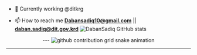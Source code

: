 ###

- 🔭 Currently working @ditkrg

- 📫 How to reach me **Dabansadiq10@gmail.com** || **daban.sadiq@dit.gov.krd**
  ![DabanSadiq GitHub stats](https://github-readme-stats.vercel.app/api?username=Dabansadiq&show_icons=true&theme=github_dark&count_private=true)

<!--
**DabanSadiq/DabanSadiq** is a ✨ _special_ ✨ repository because its `README.md` (this file) appears on your GitHub profile.

Here are some ideas to get you started:


- 🌱 I’m currently learning ...
- 👯 I’m looking to collaborate on ...
- 🤔 I’m looking for help with ...
- 💬 Ask me about ...
- 📫 How to reach me: ...
- 😄 Pronouns: ...
- ⚡ Fun fact: ...0


-->

<!-- Snake contributions graph https://github.com/Platane/snk -->
<div align="center">
---

<picture>
  <source media="(prefers-color-scheme: dark)" srcset="https://raw.githubusercontent.com/DabanSadiq/DabanSadiq/output/github-contribution-grid-snake-dark.svg">
  <source media="(prefers-color-scheme: light)" srcset="https://raw.githubusercontent.com/DabanSadiq/DabanSadiq/output/github-contribution-grid-snake.svg">
  <img alt="github contribution grid snake animation" src="https://raw.githubusercontent.com/DabanSadiq/DabanSadiq/output/github-contribution-grid-snake.svg">
</picture>

---

</p>
  <br>
</div>

